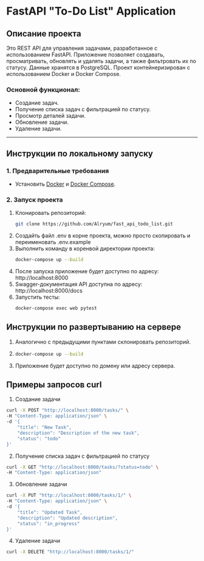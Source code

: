 # FastAPI "To-Do List" Application

## Описание проекта
Это REST API для управления задачами, разработанное с использованием FastAPI. Приложение позволяет создавать, просматривать, обновлять и удалять задачи, а также фильтровать их по статусу. Данные хранятся в PostgreSQL. Проект контейнеризирован с использованием Docker и Docker Compose.

### Основной функционал:
- Создание задач.
- Получение списка задач с фильтрацией по статусу.
- Просмотр деталей задачи.
- Обновление задачи.
- Удаление задачи.

---

## Инструкции по локальному запуску

### 1. Предварительные требования
- Установить [Docker](https://www.docker.com/) и [Docker Compose](https://docs.docker.com/compose/).

### 2. Запуск проекта
1. Клонировать репозиторий:
   ```bash
   git clone https://github.com/Alryum/fast_api_todo_list.git
   ```
2. Создайть файл .env в корне проекта, можно просто скопировать и переименовать .env.example
3. Выполнить команду в коренвой директории проекта: 
    ```bash
    docker-compose up --build
    ```
4. После запуска приложение будет доступно по адресу: http://localhost:8000
5. Swagger-документация API доступна по адресу: http://localhost:8000/docs  
6. Запустить тесты: 
    ```bash
    docker-compose exec web pytest
    ```
  
## Инструкции по развертыванию на сервере
1. Аналогично с предыдущими пунктами склонировать репозиторий.
2. ```bash
   docker-compose up --build
   ```
3. Приложение будет доступно по домену или адресу сервера.  

## Примеры запросов curl   
1. Создание задачи
```bash
curl -X POST "http://localhost:8000/tasks/" \
-H "Content-Type: application/json" \
-d '{
    "title": "New Task",
    "description": "Description of the new task",
    "status": "todo"
}'
```
2. Получение списка задач с фильтрацией по статусу  
```bash
curl -X GET "http://localhost:8000/tasks/?status=todo" \
-H "Content-Type: application/json"
```  
3. Обновление задачи
```bash
curl -X PUT "http://localhost:8000/tasks/1/" \
-H "Content-Type: application/json" \
-d '{
    "title": "Updated Task",
    "description": "Updated description",
    "status": "in_progress"
}'
```  
4. Удаление задачи  
```bash
curl -X DELETE "http://localhost:8000/tasks/1/"
```  